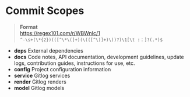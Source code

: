 # Commit Scopes

> **Format**  
> https://regex101.com/r/WBWnIc/1  
> `^-\s+(\*{2})(([^\*\(]+)(\(([^\)]+)\))?)\1[\t :：]?(.*)$`

- **deps** External dependencies
- **docs** Code notes, API documentation, development guidelines, update logs, contribution guides, instructions for use, etc.
- **config** Project configuration information
- **service** Gitlog services
- **render** Gitlog renders
- **model** Gitlog models
